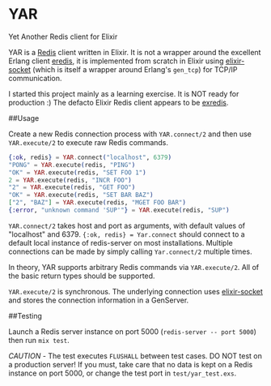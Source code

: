 YAR
===

Yet Another Redis client for Elixir

YAR is a [Redis](http://redis.io) client written in Elixir.  It is
not a wrapper around the excellent Erlang client
[eredis](https://github.com/wooga/eredis), it is implemented
from scratch in Elixir using
[elixir-socket](https://github.com/meh/elixir-socket)
(which is itself a wrapper around Erlang's `gen_tcp`)
for TCP/IP communication.

I started this project mainly as a learning exercise.  It is NOT
ready for production :)  The defacto Elixir Redis client appears
to be [exredis](https://github.com/artemeff/exredis).

##Usage

Create a new Redis connection process with `YAR.connect/2` and then
use `YAR.execute/2` to execute raw Redis commands.

```elixir
{:ok, redis} = YAR.connect("localhost", 6379)
"PONG" = YAR.execute(redis, "PING")
"OK" = YAR.execute(redis, "SET FOO 1")
2 = YAR.execute(redis, "INCR FOO")
"2" = YAR.execute(redis, "GET FOO")
"OK" = YAR.execute(redis, "SET BAR BAZ")
["2", "BAZ"] = YAR.execute(redis, "MGET FOO BAR")
{:error, "unknown command 'SUP'"} = YAR.execute(redis, "SUP")
```

`YAR.connect/2` takes host and port as arguments, with
default values of "localhost" and 6379. `{:ok, redis} = Yar.connect` 
should connect to a default local instance of redis-server on most
installations.  Multiple connections can be made by simply
calling `Yar.connect/2` multiple times.

In theory, YAR supports arbitrary Redis commands via
`YAR.execute/2`.  All of the basic return types should be
supported.

`YAR.execute/2` is synchronous.  The underlying connection uses
[elixir-socket](https://github.com/meh/elixir-socket) and stores
the connection information in a GenServer.

##Testing

Launch a Redis server instance on port 5000 (`redis-server -- port 5000`)
then run `mix test`.

*CAUTION* - The test executes `FLUSHALL` between test cases. DO NOT
test on a production server!  If you must, take care that no
data is kept on a Redis instance on port 5000, or change the test port
in `test/yar_test.exs`.
